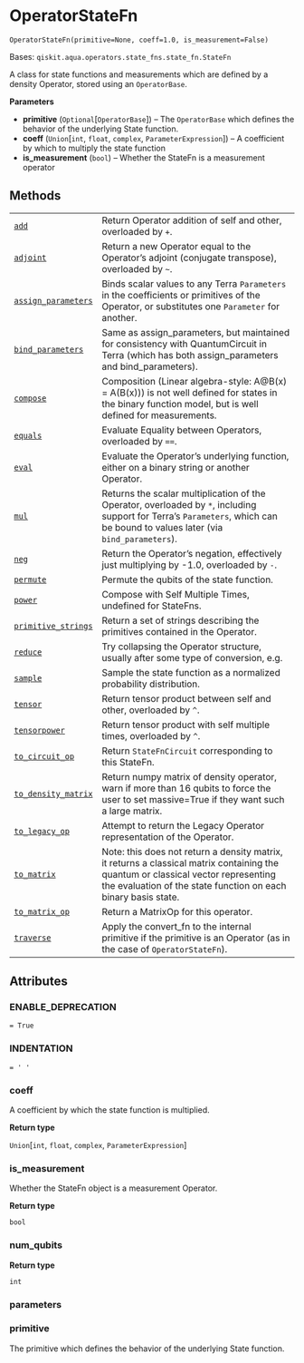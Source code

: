 # OperatorStateFn

`OperatorStateFn(primitive=None, coeff=1.0, is_measurement=False)`

Bases: `qiskit.aqua.operators.state_fns.state_fn.StateFn`

A class for state functions and measurements which are defined by a density Operator, stored using an `OperatorBase`.

**Parameters**

*   **primitive** (`Optional`\[`OperatorBase`]) – The `OperatorBase` which defines the behavior of the underlying State function.
*   **coeff** (`Union`\[`int`, `float`, `complex`, `ParameterExpression`]) – A coefficient by which to multiply the state function
*   **is\_measurement** (`bool`) – Whether the StateFn is a measurement operator

## Methods

|                                                                                                                                                                                                                                |                                                                                                                                                                                                     |
| ------------------------------------------------------------------------------------------------------------------------------------------------------------------------------------------------------------------------------ | --------------------------------------------------------------------------------------------------------------------------------------------------------------------------------------------------- |
| [`add`](qiskit.aqua.operators.state_fns.OperatorStateFn.add#qiskit.aqua.operators.state_fns.OperatorStateFn.add "qiskit.aqua.operators.state_fns.OperatorStateFn.add")                                                         | Return Operator addition of self and other, overloaded by `+`.                                                                                                                                      |
| [`adjoint`](qiskit.aqua.operators.state_fns.OperatorStateFn.adjoint#qiskit.aqua.operators.state_fns.OperatorStateFn.adjoint "qiskit.aqua.operators.state_fns.OperatorStateFn.adjoint")                                         | Return a new Operator equal to the Operator’s adjoint (conjugate transpose), overloaded by `~`.                                                                                                     |
| [`assign_parameters`](qiskit.aqua.operators.state_fns.OperatorStateFn.assign_parameters#qiskit.aqua.operators.state_fns.OperatorStateFn.assign_parameters "qiskit.aqua.operators.state_fns.OperatorStateFn.assign_parameters") | Binds scalar values to any Terra `Parameters` in the coefficients or primitives of the Operator, or substitutes one `Parameter` for another.                                                        |
| [`bind_parameters`](qiskit.aqua.operators.state_fns.OperatorStateFn.bind_parameters#qiskit.aqua.operators.state_fns.OperatorStateFn.bind_parameters "qiskit.aqua.operators.state_fns.OperatorStateFn.bind_parameters")         | Same as assign\_parameters, but maintained for consistency with QuantumCircuit in Terra (which has both assign\_parameters and bind\_parameters).                                                   |
| [`compose`](qiskit.aqua.operators.state_fns.OperatorStateFn.compose#qiskit.aqua.operators.state_fns.OperatorStateFn.compose "qiskit.aqua.operators.state_fns.OperatorStateFn.compose")                                         | Composition (Linear algebra-style: A\@B(x) = A(B(x))) is not well defined for states in the binary function model, but is well defined for measurements.                                            |
| [`equals`](qiskit.aqua.operators.state_fns.OperatorStateFn.equals#qiskit.aqua.operators.state_fns.OperatorStateFn.equals "qiskit.aqua.operators.state_fns.OperatorStateFn.equals")                                             | Evaluate Equality between Operators, overloaded by `==`.                                                                                                                                            |
| [`eval`](qiskit.aqua.operators.state_fns.OperatorStateFn.eval#qiskit.aqua.operators.state_fns.OperatorStateFn.eval "qiskit.aqua.operators.state_fns.OperatorStateFn.eval")                                                     | Evaluate the Operator’s underlying function, either on a binary string or another Operator.                                                                                                         |
| [`mul`](qiskit.aqua.operators.state_fns.OperatorStateFn.mul#qiskit.aqua.operators.state_fns.OperatorStateFn.mul "qiskit.aqua.operators.state_fns.OperatorStateFn.mul")                                                         | Returns the scalar multiplication of the Operator, overloaded by `*`, including support for Terra’s `Parameters`, which can be bound to values later (via `bind_parameters`).                       |
| [`neg`](qiskit.aqua.operators.state_fns.OperatorStateFn.neg#qiskit.aqua.operators.state_fns.OperatorStateFn.neg "qiskit.aqua.operators.state_fns.OperatorStateFn.neg")                                                         | Return the Operator’s negation, effectively just multiplying by -1.0, overloaded by `-`.                                                                                                            |
| [`permute`](qiskit.aqua.operators.state_fns.OperatorStateFn.permute#qiskit.aqua.operators.state_fns.OperatorStateFn.permute "qiskit.aqua.operators.state_fns.OperatorStateFn.permute")                                         | Permute the qubits of the state function.                                                                                                                                                           |
| [`power`](qiskit.aqua.operators.state_fns.OperatorStateFn.power#qiskit.aqua.operators.state_fns.OperatorStateFn.power "qiskit.aqua.operators.state_fns.OperatorStateFn.power")                                                 | Compose with Self Multiple Times, undefined for StateFns.                                                                                                                                           |
| [`primitive_strings`](qiskit.aqua.operators.state_fns.OperatorStateFn.primitive_strings#qiskit.aqua.operators.state_fns.OperatorStateFn.primitive_strings "qiskit.aqua.operators.state_fns.OperatorStateFn.primitive_strings") | Return a set of strings describing the primitives contained in the Operator.                                                                                                                        |
| [`reduce`](qiskit.aqua.operators.state_fns.OperatorStateFn.reduce#qiskit.aqua.operators.state_fns.OperatorStateFn.reduce "qiskit.aqua.operators.state_fns.OperatorStateFn.reduce")                                             | Try collapsing the Operator structure, usually after some type of conversion, e.g.                                                                                                                  |
| [`sample`](qiskit.aqua.operators.state_fns.OperatorStateFn.sample#qiskit.aqua.operators.state_fns.OperatorStateFn.sample "qiskit.aqua.operators.state_fns.OperatorStateFn.sample")                                             | Sample the state function as a normalized probability distribution.                                                                                                                                 |
| [`tensor`](qiskit.aqua.operators.state_fns.OperatorStateFn.tensor#qiskit.aqua.operators.state_fns.OperatorStateFn.tensor "qiskit.aqua.operators.state_fns.OperatorStateFn.tensor")                                             | Return tensor product between self and other, overloaded by `^`.                                                                                                                                    |
| [`tensorpower`](qiskit.aqua.operators.state_fns.OperatorStateFn.tensorpower#qiskit.aqua.operators.state_fns.OperatorStateFn.tensorpower "qiskit.aqua.operators.state_fns.OperatorStateFn.tensorpower")                         | Return tensor product with self multiple times, overloaded by `^`.                                                                                                                                  |
| [`to_circuit_op`](qiskit.aqua.operators.state_fns.OperatorStateFn.to_circuit_op#qiskit.aqua.operators.state_fns.OperatorStateFn.to_circuit_op "qiskit.aqua.operators.state_fns.OperatorStateFn.to_circuit_op")                 | Return `StateFnCircuit` corresponding to this StateFn.                                                                                                                                              |
| [`to_density_matrix`](qiskit.aqua.operators.state_fns.OperatorStateFn.to_density_matrix#qiskit.aqua.operators.state_fns.OperatorStateFn.to_density_matrix "qiskit.aqua.operators.state_fns.OperatorStateFn.to_density_matrix") | Return numpy matrix of density operator, warn if more than 16 qubits to force the user to set massive=True if they want such a large matrix.                                                        |
| [`to_legacy_op`](qiskit.aqua.operators.state_fns.OperatorStateFn.to_legacy_op#qiskit.aqua.operators.state_fns.OperatorStateFn.to_legacy_op "qiskit.aqua.operators.state_fns.OperatorStateFn.to_legacy_op")                     | Attempt to return the Legacy Operator representation of the Operator.                                                                                                                               |
| [`to_matrix`](qiskit.aqua.operators.state_fns.OperatorStateFn.to_matrix#qiskit.aqua.operators.state_fns.OperatorStateFn.to_matrix "qiskit.aqua.operators.state_fns.OperatorStateFn.to_matrix")                                 | Note: this does not return a density matrix, it returns a classical matrix containing the quantum or classical vector representing the evaluation of the state function on each binary basis state. |
| [`to_matrix_op`](qiskit.aqua.operators.state_fns.OperatorStateFn.to_matrix_op#qiskit.aqua.operators.state_fns.OperatorStateFn.to_matrix_op "qiskit.aqua.operators.state_fns.OperatorStateFn.to_matrix_op")                     | Return a MatrixOp for this operator.                                                                                                                                                                |
| [`traverse`](qiskit.aqua.operators.state_fns.OperatorStateFn.traverse#qiskit.aqua.operators.state_fns.OperatorStateFn.traverse "qiskit.aqua.operators.state_fns.OperatorStateFn.traverse")                                     | Apply the convert\_fn to the internal primitive if the primitive is an Operator (as in the case of `OperatorStateFn`).                                                                              |

## Attributes

### ENABLE\_DEPRECATION

`= True`

### INDENTATION

`= ' '`

### coeff

A coefficient by which the state function is multiplied.

**Return type**

`Union`\[`int`, `float`, `complex`, `ParameterExpression`]

### is\_measurement

Whether the StateFn object is a measurement Operator.

**Return type**

`bool`

### num\_qubits

**Return type**

`int`

### parameters

### primitive

The primitive which defines the behavior of the underlying State function.
